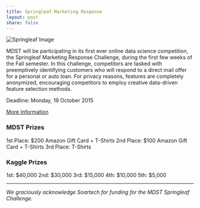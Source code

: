 ```yaml
---
title: Springleaf Marketing Response
layout: post
share: false
---
```

![Springleaf Image](http://static1.squarespace.com/static/55d78486e4b038548bc9f33e/t/55e5f7efe4b0180d1bab33db/1441134612427/?format=500w)

MDST will be participating in its first ever online data science competition, the Springleaf Marketing Response Challenge, during the first few weeks of the Fall semester. In this challenge, competitors are tasked with preemptively identifying customers who will respond to a direct mail offer for a personal or auto loan. For privacy reasons, features are completely anonymized, encouraging competitors to employ creative data-driven feature selection methods.

Deadline: Monday, 19 October 2015

[More Information](https://www.kaggle.com/c/springleaf-marketing-response)

### MDST Prizes

1st Place: $200 Amazon Gift Card + T-Shirts
2nd Place: $100 Amazon Gift Card + T-Shirts
3rd Place: T-Shirts

### Kaggle Prizes

1st: $40,000
2nd: $30,000
3rd: $15,000
4th: $10,000
5th: $5,000


---
_We graciously acknowledge Soartech for funding for the MDST Springleaf Challenge._


